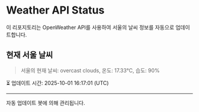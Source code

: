
# Weather API Status

이 리포지토리는 OpenWeather API를 사용하여 서울의 날씨 정보를 자동으로 업데이트합니다.

## 현재 서울 날씨
> 서울의 현재 날씨: overcast clouds, 온도: 17.33°C, 습도: 90%

⏳ 업데이트 시간: 2025-10-01 16:17:01 (UTC)

---
자동 업데이트 봇에 의해 관리됩니다.

